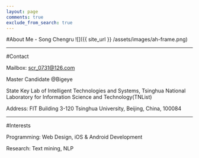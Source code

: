 ```yaml
---
layout: page
comments: true
exclude_from_search: true
---
```


#About Me - Song Chengru
![]({{ site_url }} /assets/images/ah-frame.png)

<hr />

#Contact

Mailbox: scr_0731@126.com

Master Candidate @Bigeye

State Key Lab of Intelligent Technologies and Systems,
Tsinghua National Laboratory for Information Science and Technology(TNList)

Address: FIT Building 3-120 Tsinghua University, Beijing, China, 100084

<hr />

#Interests

Programming: Web Design, iOS & Android Development

Research: Text mining, NLP